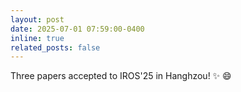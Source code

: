 ```yaml
---
layout: post
date: 2025-07-01 07:59:00-0400
inline: true
related_posts: false
---
```


Three papers accepted to IROS'25 in Hanghzou! :sparkles: :smile:
